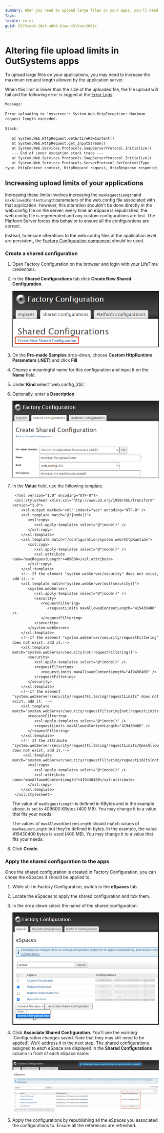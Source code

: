 ```yaml
---
summary: When you need to upload large files on your apps, you'll need to increase the limits allowed by the application server. This document will show how to do it and apply the changes to your applications.
Tags: 
locale: en-us
guid: 0575cae0-16ef-4d80-b1ae-4517eec2661c
---
```


# Altering file upload limits in OutSystems apps

To upload large files on your applications, you may need to increase the maximum request length allowed by the application server.

When this limit is lower than the size of the uploaded file, the file upload will fail and the following error is logged at the [Error Logs](https://success.outsystems.com/Documentation/11/Managing_the_Applications_Lifecycle/Monitor_and_Troubleshoot/View_the_Environment_Logs_and_Status):

```
Message:

Error uploading to 'myserver': System.Web.HttpException: Maximum request length exceeded.

Stack:

   at System.Web.HttpRequest.GetEntireRawContent() 
   at System.Web.HttpRequest.get_InputStream() 
   at System.Web.Services.Protocols.SoapServerProtocol.Initialize() 
   --- End of inner exception stack trace --- 
   at System.Web.Services.Protocols.SoapServerProtocol.Initialize() 
   at System.Web.Services.Protocols.ServerProtocol.SetContext(Type type, HttpContext context, HttpRequest request, HttpResponse response)
```

## Increasing upload limits of your applications

Increasing these limits involves increasing the `maxRequestLength`and `maxAllowedContentLength`parameters of the web.config file associated with that application. However, this alteration shouldn't be done directly in the web.config file on the server: every time an eSpace is republished, the web.config file is regenerated and any custom configurations are lost. The Platform Server forces this behavior to ensure all the configurations are correct.



Instead, to ensure alterations to the web.config files at the application level are persistent, the [Factory Configuration component](https://www.outsystems.com/forge/component-overview/25/factory-configuration) should be used.

### Create a shared configuration

1. Open Factory Configuration on the browser and login with your LifeTime credentials.
1. In the **Shared Configurations** tab click **Create New Shared Configuration**.
    
    ![Create new shared configuration](images/altering-file-limits-new-config.png)

1. On the **Pre-made Samples** drop-down, choose **Custom HttpRuntime Parameters (.NET)** and click **Fill**.
1. Choose a meaningful name for this configuration and input it on the **Name** field.
1. Under **Kind** select 'web.config_XSL'.
1. Optionally, enter a **Description**.

    ![Shared configuration detail](images/altering-file-limits-new-config-detail.png)

1. In the **Value** field, use the following template.

        <?xml version="1.0" encoding="UTF-8"?>
        <xsl:stylesheet xmlns:xsl="http://www.w3.org/1999/XSL/Transform" version="1.0">
           <xsl:output method="xml" indent="yes" encoding="UTF-8" />
           <xsl:template match="@*|node()">
              <xsl:copy>
                 <xsl:apply-templates select="@*|node()" />
              </xsl:copy>
           </xsl:template>
           <xsl:template match="/configuration/system.web/httpRuntime">
              <xsl:copy>
                 <xsl:apply-templates select="@*|node()" />
                 <xsl:attribute name="maxRequestLength">409600</xsl:attribute>
              </xsl:copy>
           </xsl:template>
           <!-- If the element "system.webServer/security" does not exist, add it.-->
           <xsl:template match="system.webServer[not(security)]">
              <system.webServer>
                 <xsl:apply-templates select="@*|node()" />
                 <security>
                    <requestFiltering>
                       <requestLimits maxAllowedContentLength="419430400" />
                    </requestFiltering>
                 </security>
              </system.webServer>
           </xsl:template>
           <!--If the element "system.webServer/security/requestFiltering" does not exist, add it.-->
           <xsl:template match="system.webServer/security[not(requestFiltering)]">
              <security>
                 <xsl:apply-templates select="@*|node()" />
                 <requestFiltering>
                    <requestLimits maxAllowedContentLength="419430400" />
                 </requestFiltering>
              </security>
           </xsl:template>
           <!--If the element "system.webServer/security/requestFiltering/requestLimits" does not exist, add it. -->
           <xsl:template match="system.webServer/security/requestFiltering[not(requestLimits)]">
              <requestFiltering>
                 <xsl:apply-templates select="@*|node()" />
                 <requestLimits maxAllowedContentLength="419430400" />
              </requestFiltering>
           </xsl:template>
           <!-- If the attribute "system.webServer/security/requestFiltering/requestLimits/@maxAllowedContentLength" does not exist, add it.-->
            <xsl:template match="system.webServer/security/requestFiltering/requestLimits[not(@maxAllowedContentLength)]">
              <xsl:copy>
                 <xsl:apply-templates select="@*|node()" />
                 <xsl:attribute name="maxAllowedContentLength">419430400</xsl:attribute>
              </xsl:copy>
           </xsl:template>
        </xsl:stylesheet>

    The value of `maxRequestLength` is defined in KBytes and in the example above, is set to 409600 KBytes (400 MB). You may change it to a value that fits your needs.

    The values of `maxAllowedContentLength` should match values of `maxRequestLength` but they're defined in bytes. In the example, the value 419430400 bytes is used (400 MB). You may change it to a value that fits your needs.

1. Click **Create**.

### Apply the shared configuration to the apps

Once the shared configuration is created in Factory Configuration, you can chose the eSpaces it should be applied to:

1. While still in Factory Configuration, switch to the **eSpaces** tab.
1. Locate the eSpaces to apply the shared configuration and tick them.
1. In the drop-down select the name of the shared configuration:

    ![Apply a shared configuration to eSpaces](images/altering-file-limits-apply-config.png)

1. Click **Associate Shared Configuration**. You'll see the warning 'Configuration changes saved. Note that they may still need to be applied'. We'll address it in the next step. The shared configurations assigned to each eSpace are displayed in the **Shared Configurations** column in front of each eSpace name:

    ![Apply a shared configuration to eSpaces](images/altering-file-limits-apply-config_1.png)

1. Apply the configurations by republishing all the eSpaces you associated the configurations to. Ensure all the references are refreshed.

